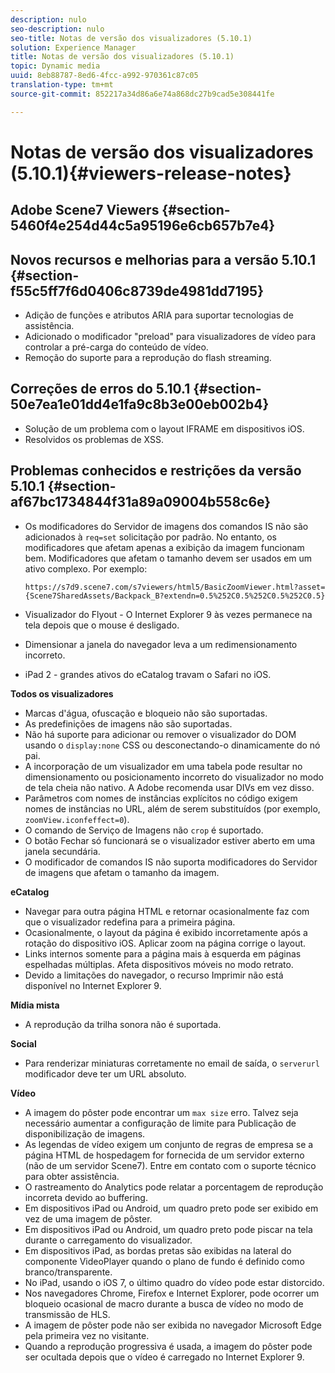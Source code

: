 ```yaml
---
description: nulo
seo-description: nulo
seo-title: Notas de versão dos visualizadores (5.10.1)
solution: Experience Manager
title: Notas de versão dos visualizadores (5.10.1)
topic: Dynamic media
uuid: 8eb88787-8ed6-4fcc-a992-970361c87c05
translation-type: tm+mt
source-git-commit: 852217a34d86a6e74a868dc27b9cad5e308441fe

---
```



# Notas de versão dos visualizadores (5.10.1){#viewers-release-notes}

## Adobe Scene7 Viewers {#section-5460f4e254d44c5a95196e6cb657b7e4}

## Novos recursos e melhorias para a versão 5.10.1 {#section-f55c5ff7f6d0406c8739de4981dd7195}

* Adição de funções e atributos ARIA para suportar tecnologias de assistência.
* Adicionado o modificador &quot;preload&quot; para visualizadores de vídeo para controlar a pré-carga do conteúdo de vídeo.
* Remoção do suporte para a reprodução do flash streaming.

## Correções de erros do 5.10.1 {#section-50e7ea1e01dd4e1fa9c8b3e00eb002b4}

* Solução de um problema com o layout IFRAME em dispositivos iOS.
* Resolvidos os problemas de XSS.

## Problemas conhecidos e restrições da versão 5.10.1 {#section-af67bc1734844f31a89a09004b558c6e}

* Os modificadores do Servidor de imagens dos comandos IS não são adicionados à `req=set` solicitação por padrão. No entanto, os modificadores que afetam apenas a exibição da imagem funcionam bem. Modificadores que afetam o tamanho devem ser usados em um ativo complexo. Por exemplo:

   `https://s7d9.scene7.com/s7viewers/html5/BasicZoomViewer.html?asset= {Scene7SharedAssets/Backpack_B?extendn=0.5%252C0.5%252C0.5%252C0.5}`

* Visualizador do Flyout - O Internet Explorer 9 às vezes permanece na tela depois que o mouse é desligado.
* Dimensionar a janela do navegador leva a um redimensionamento incorreto.
* iPad 2 - grandes ativos do eCatalog travam o Safari no iOS.

**Todos os visualizadores**

* Marcas d&#39;água, ofuscação e bloqueio não são suportadas.
* As predefinições de imagens não são suportadas.
* Não há suporte para adicionar ou remover o visualizador do DOM usando o `display:none` CSS ou desconectando-o dinamicamente do nó pai.
* A incorporação de um visualizador em uma tabela pode resultar no dimensionamento ou posicionamento incorreto do visualizador no modo de tela cheia não nativo. A Adobe recomenda usar DIVs em vez disso.
* Parâmetros com nomes de instâncias explícitos no código exigem nomes de instâncias no URL, além de serem substituídos (por exemplo, `zoomView.iconfeffect=0`).
* O comando de Serviço de Imagens não `crop` é suportado.
* O botão Fechar só funcionará se o visualizador estiver aberto em uma janela secundária.
* O modificador de comandos IS não suporta modificadores do Servidor de imagens que afetam o tamanho da imagem.

**eCatalog**

* Navegar para outra página HTML e retornar ocasionalmente faz com que o visualizador redefina para a primeira página.
* Ocasionalmente, o layout da página é exibido incorretamente após a rotação do dispositivo iOS. Aplicar zoom na página corrige o layout.
* Links internos somente para a página mais à esquerda em páginas espelhadas múltiplas. Afeta dispositivos móveis no modo retrato.
* Devido a limitações do navegador, o recurso Imprimir não está disponível no Internet Explorer 9.

**Mídia mista**

* A reprodução da trilha sonora não é suportada.

**Social**

* Para renderizar miniaturas corretamente no email de saída, o `serverurl` modificador deve ter um URL absoluto.

**Vídeo**

* A imagem do pôster pode encontrar um `max size` erro. Talvez seja necessário aumentar a configuração de limite para Publicação de disponibilização de imagens.
* As legendas de vídeo exigem um conjunto de regras de empresa se a página HTML de hospedagem for fornecida de um servidor externo (não de um servidor Scene7). Entre em contato com o suporte técnico para obter assistência.
* O rastreamento do Analytics pode relatar a porcentagem de reprodução incorreta devido ao buffering.
* Em dispositivos iPad ou Android, um quadro preto pode ser exibido em vez de uma imagem de pôster.
* Em dispositivos iPad ou Android, um quadro preto pode piscar na tela durante o carregamento do visualizador.
* Em dispositivos iPad, as bordas pretas são exibidas na lateral do componente VideoPlayer quando o plano de fundo é definido como branco/transparente.
* No iPad, usando o iOS 7, o último quadro do vídeo pode estar distorcido.
* Nos navegadores Chrome, Firefox e Internet Explorer, pode ocorrer um bloqueio ocasional de macro durante a busca de vídeo no modo de transmissão de HLS.
* A imagem de pôster pode não ser exibida no navegador Microsoft Edge pela primeira vez no visitante.
* Quando a reprodução progressiva é usada, a imagem do pôster pode ser ocultada depois que o vídeo é carregado no Internet Explorer 9.

